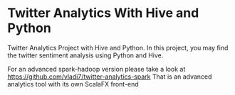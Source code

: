 # Twitter Analytics With Hive and Python


Twitter Analytics Project with Hive and Python. In this project, you may find the twitter sentiment analysis using Python and Hive. 

For an advanced spark-hadoop version please take a look at https://github.com/vladi7/twitter-analytics-spark
That is an advanced analytics tool with its own ScalaFX front-end
